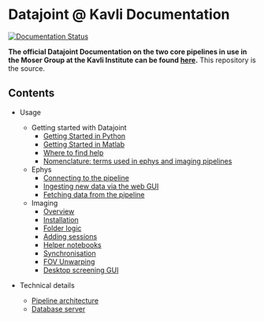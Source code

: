 # Datajoint @ Kavli Documentation

[![Documentation Status](https://readthedocs.org/projects/moser-pipelines/badge/?version=latest)](https://moser-pipelines.readthedocs.io/en/latest/?badge=latest)

**The official Datajoint Documentation on the two core pipelines in use in the Moser Group at the Kavli Institute can be found [here](https://moser-pipelines.readthedocs.io/en/latest/index.html).** This repository is the source.

## Contents

* Usage
  * Getting started with Datajoint
    * [Getting Started in Python](docs/common/getting_started/python.md)
    * [Getting Started in Matlab](docs/common/getting_started/matlab.md)
    * [Where to find help](docs/common/troubleshooting.md)
    * [Nomenclature: terms used in ephys and imaging pipelines](docs/common/nomenclature.md)
  * Ephys
    * [Connecting to the pipeline](docs/ephys/connecting.md)
    * [Ingesting new data via the web GUI](docs/ephys/ingestion_webgui.md)
    * [Fetching data from the pipeline](docs/ephys/fetching.md)
  * Imaging
    * [Overview](docs/imaging/Overview.md)
    * [Installation](docs/imgaing/Installation.md)
    * [Folder logic](docs/imaging/Folder-logic.md)    
    * [Adding sessions](docs/imaging/How-to-add-sessions.md)
    * [Helper notebooks](docs/imaging/Helper-notebooks.md)
    * [Synchronisation](docs/imaging/Sync.md)
    * [FOV Unwarping](docs/imaging/FOV-unwarping.md)
    * [Desktop screening GUI](docs/imaging/Session-viwer-GUI.md)

* Technical details
  * [Pipeline architecture](docs/technical/architecture.md)
  * [Database server](docs/technical/database.md)
